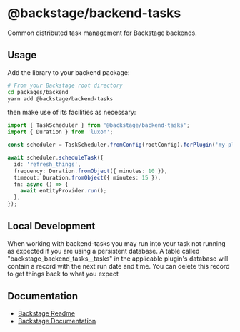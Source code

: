 # @backstage/backend-tasks

Common distributed task management for Backstage backends.

## Usage

Add the library to your backend package:

```sh
# From your Backstage root directory
cd packages/backend
yarn add @backstage/backend-tasks
```

then make use of its facilities as necessary:

```typescript
import { TaskScheduler } from '@backstage/backend-tasks';
import { Duration } from 'luxon';

const scheduler = TaskScheduler.fromConfig(rootConfig).forPlugin('my-plugin');

await scheduler.scheduleTask({
  id: 'refresh_things',
  frequency: Duration.fromObject({ minutes: 10 }),
  timeout: Duration.fromObject({ minutes: 15 }),
  fn: async () => {
    await entityProvider.run();
  },
});
```

## Local Development

When working with backend-tasks you may run into your task not running as expected if you are using a persistent database. A table called "backstage_backend_tasks\_\_tasks" in the applicable plugin's database will contain a record with the next run date and time. You can delete this record to get things back to what you expect

## Documentation

- [Backstage Readme](https://github.com/backstage/backstage/blob/master/README.md)
- [Backstage Documentation](https://github.com/backstage/backstage/blob/master/docs/README.md)

